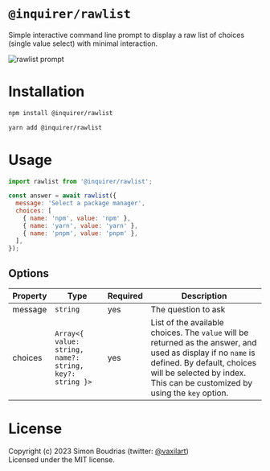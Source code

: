 # `@inquirer/rawlist`

Simple interactive command line prompt to display a raw list of choices (single value select) with minimal interaction.

![rawlist prompt](https://cdn.rawgit.com/SBoudrias/Inquirer.js/28ae8337ba51d93e359ef4f7ee24e79b69898962/assets/screenshots/rawlist.svg)

# Installation

```sh
npm install @inquirer/rawlist

yarn add @inquirer/rawlist
```

# Usage

```js
import rawlist from '@inquirer/rawlist';

const answer = await rawlist({
  message: 'Select a package manager',
  choices: [
    { name: 'npm', value: 'npm' },
    { name: 'yarn', value: 'yarn' },
    { name: 'pnpm', value: 'pnpm' },
  ],
});
```

## Options

| Property | Type      | Required | Description                    |
| -------- | --------- | -------- | ------------------------------ |
| message  | `string`  | yes      | The question to ask            |
| choices  | `Array<{ value: string, name?: string, key?: string }>` | yes       | List of the available choices. The `value` will be returned as the answer, and used as display if no `name` is defined. By default, choices will be selected by index. This can be customized by using the `key` option. |

# License

Copyright (c) 2023 Simon Boudrias (twitter: [@vaxilart](https://twitter.com/Vaxilart))<br/>
Licensed under the MIT license.
